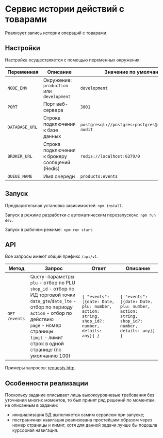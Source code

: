 # Сервис истории действий с товарами

Реализует запись истории операций с товарами.

## Настройки

Настройка осуществляется с помощью переменных окружения:

| Переменная     | Описание                                       | Значение по умолчанию                               |
| -------------- | ---------------------------------------------- | --------------------------------------------------- |
| `NODE_ENV`     | Окружение: `production` или `development`      | `development`                                       |
| `PORT`         | Порт веб-сервера                               | `3001`                                              |
| `DATABASE_URL` | Строка подключения к базе данных               | `postgresql://postgres:postgres@localhost/em-audit` |
| `BROKER_URL`   | Строка подключения к брокеру сообщений (Redis) | `redis://localhost:6379/0`                          |
| `QUEUE_NAME`   | Имя очереди                                    | `products:events`                                   |

## Запуск

Предварительная установка зависимостей: `npm install`.

Запуск в режиме разработки с автоматическим перезапуском:  `npm run dev`.

Запуск в рабочем режиме:  `npm run start`.

## API

Все запросы имеют общий префикс `/api/v1`.

| Метод         | Запрос                                                                                                                                                                                                                                                                   | Ответ                                                                                       | Описание                                                                                    |
| ------------- | ------------------------------------------------------------------------------------------------------------------------------------------------------------------------------------------------------------------------------------------------------------------------ | ------------------------------------------------------------------------------------------- | ------------------------------------------------------------------------------------------- |
| `GET /events` | Query-параметры: <br/> `plu` - отбор по PLU <br/> `shop_id` - отбор по ИД торговой точки <br/> `date_gte`/`date_lte` - отбор по периоду <br/> `action` - отбор по действию <br/> `page` - номер страницы <br/> `limit` - лимит строк в одной странице (по умолчанию 100) | `{ "events": [{date: Date, plu: number, action: string, shop_id?: number, details: any}] }` | `{ "events": [{date: Date, plu: number, action: string, shop_id?: number, details: any}] }` | Получение истории действий по фильтрам |

Примеры запросов: [requests.http](./requests.http).

## Особенности реализации

Поскольку задание описывает лишь высокоуровневые требования без уточнения многих моментов, то был принят ряд решений по моментам, не описанным в задании:

* инициализация БД выполняется самим сервисом при запуске;
* постраничная навигация реализована простейшим образом через номер страницы и лимит, хотя для данной задачи лучше бы подошла курсорная навигация.
